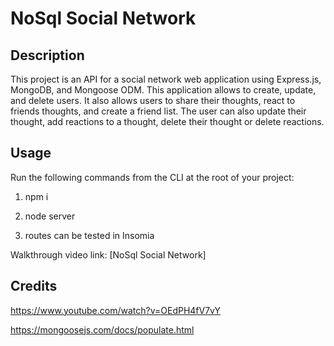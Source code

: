 # NoSql Social Network

## Description

This project is an API for a social network web application using Express.js, MongoDB, and Mongoose ODM.  This application allows to create, update, and delete users.  It also allows users to share their thoughts, react to friends thoughts, and create a friend list.  The user can also update their thought, add reactions to a thought, delete their thought or delete reactions. 

## Usage

Run the following commands from the CLI at the root of your project:

1. npm i

2. node server

3. routes can be tested in Insomia

Walkthrough video link: [NoSql Social Network]

## Credits

https://www.youtube.com/watch?v=OEdPH4fV7vY

https://mongoosejs.com/docs/populate.html